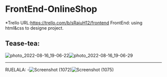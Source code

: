 # FrontEnd-OnlineShop


*Trello URL:https://trello.com/b/sRajuH12/frontend
FrontEnd: using html&css to designe project.


Tease-tea:
-------------------------------------------------------------------------------------------------------------------------------------------------------------------------
![photo_2022-08-16_19-06-22](https://user-images.githubusercontent.com/83461302/184907326-df594514-a955-49d8-b993-ee87c45bb027.jpg)![photo_2022-08-16_19-06-29](https://user-images.githubusercontent.com/83461302/184907582-b4ebb2af-53c8-48af-9c1b-14d3fd120319.jpg)



-------------------------------------------------------------------------------------------------------------------------------------------------------------------------

RUELALA:
-![Screenshot (1072)](https://user-images.githubusercontent.com/83461302/185557758-324057c3-a637-4d1f-8ec3-5192a2bc7bac.png)![Screenshot (1075)](https://user-images.githubusercontent.com/83461302/185558210-481080fc-3514-4c3d-8064-79413066d28a.png)
